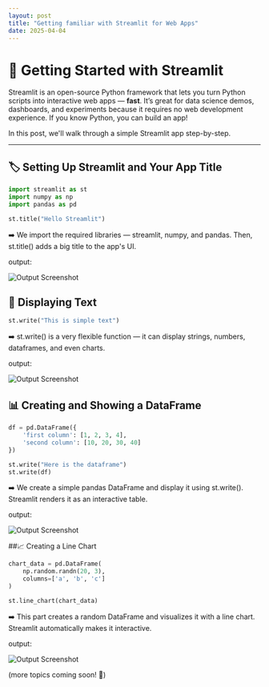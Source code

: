 ```yaml
---
layout: post
title: "Getting familiar with Streamlit for Web Apps"
date: 2025-04-04
---
```


# 🚀 Getting Started with Streamlit

Streamlit is an open-source Python framework that lets you turn Python scripts into interactive web apps — **fast**. It’s great for data science demos, dashboards, and experiments because it requires no web development experience. If you know Python, you can build an app!

In this post, we'll walk through a simple Streamlit app step-by-step.

---

## 🏷️ Setting Up Streamlit and Your App Title

```python
import streamlit as st
import numpy as np
import pandas as pd

st.title("Hello Streamlit")
```
➡️ We import the required libraries — streamlit, numpy, and pandas. Then, st.title() adds a big title to the app's UI.

output:

![Output Screenshot](../images/1.jpg)

## 💬 Displaying Text
```python
st.write("This is simple text")
```
➡️ st.write() is a very flexible function — it can display strings, numbers, dataframes, and even charts.

output:

![Output Screenshot](../images/2.jpg)

## 📊 Creating and Showing a DataFrame
```python
df = pd.DataFrame({
    'first column': [1, 2, 3, 4],
    'second column': [10, 20, 30, 40]
})

st.write("Here is the dataframe")
st.write(df)
```
➡️ We create a simple pandas DataFrame and display it using st.write(). Streamlit renders it as an interactive table.

output:

![Output Screenshot](../images/3.jpg)

##📈 Creating a Line Chart
```python
chart_data = pd.DataFrame(
    np.random.randn(20, 3),
    columns=['a', 'b', 'c']
)

st.line_chart(chart_data)
```
➡️ This part creates a random DataFrame and visualizes it with a line chart. Streamlit automatically makes it interactive.

output:

![Output Screenshot](../images/4.jpg)

(more topics coming soon! 🧩)

